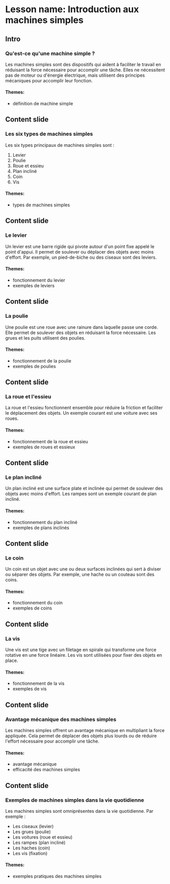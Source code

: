 # Lesson name: Introduction aux machines simples

## Intro

### Qu'est-ce qu'une machine simple ?

Les machines simples sont des dispositifs qui aident à faciliter le travail en réduisant la force nécessaire pour accomplir une tâche. Elles ne nécessitent pas de moteur ou d'énergie électrique, mais utilisent des principes mécaniques pour accomplir leur fonction.

#### **Themes:**
- définition de machine simple

## Content slide

### Les six types de machines simples

Les six types principaux de machines simples sont :

1. Levier
2. Poulie
3. Roue et essieu
4. Plan incliné
5. Coin
6. Vis

#### **Themes:**
- types de machines simples

## Content slide

### Le levier

Un levier est une barre rigide qui pivote autour d'un point fixe appelé le point d'appui. Il permet de soulever ou déplacer des objets avec moins d'effort. Par exemple, un pied-de-biche ou des ciseaux sont des leviers.

#### **Themes:**
- fonctionnement du levier
- exemples de leviers

## Content slide

### La poulie

Une poulie est une roue avec une rainure dans laquelle passe une corde. Elle permet de soulever des objets en réduisant la force nécessaire. Les grues et les puits utilisent des poulies.

#### **Themes:**
- fonctionnement de la poulie
- exemples de poulies

## Content slide

### La roue et l'essieu

La roue et l'essieu fonctionnent ensemble pour réduire la friction et faciliter le déplacement des objets. Un exemple courant est une voiture avec ses roues.

#### **Themes:**
- fonctionnement de la roue et essieu
- exemples de roues et essieux

## Content slide

### Le plan incliné

Un plan incliné est une surface plate et inclinée qui permet de soulever des objets avec moins d'effort. Les rampes sont un exemple courant de plan incliné.

#### **Themes:**
- fonctionnement du plan incliné
- exemples de plans inclinés

## Content slide

### Le coin

Un coin est un objet avec une ou deux surfaces inclinées qui sert à diviser ou séparer des objets. Par exemple, une hache ou un couteau sont des coins.

#### **Themes:**
- fonctionnement du coin
- exemples de coins

## Content slide

### La vis

Une vis est une tige avec un filetage en spirale qui transforme une force rotative en une force linéaire. Les vis sont utilisées pour fixer des objets en place.

#### **Themes:**
- fonctionnement de la vis
- exemples de vis

## Content slide

### Avantage mécanique des machines simples

Les machines simples offrent un avantage mécanique en multipliant la force appliquée. Cela permet de déplacer des objets plus lourds ou de réduire l'effort nécessaire pour accomplir une tâche.

#### **Themes:**
- avantage mécanique
- efficacité des machines simples

## Content slide

### Exemples de machines simples dans la vie quotidienne

Les machines simples sont omniprésentes dans la vie quotidienne. Par exemple :

- Les ciseaux (levier)
- Les grues (poulie)
- Les voitures (roue et essieu)
- Les rampes (plan incliné)
- Les haches (coin)
- Les vis (fixation)

#### **Themes:**
- exemples pratiques des machines simples

